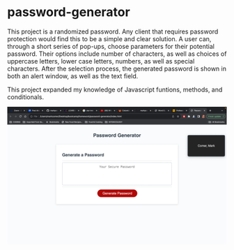 # password-generator

This project is a randomized password. Any client that requires password protection would find this to be a simple and clear solution. A user can, through a short series of pop-ups, choose parameters for their potential password. Their options include number of characters, as well as choices of uppercase letters, lower case letters, numbers, as well as special characters. After the selection process, the generated password is shown in both an alert window, as well as the text field.

This project expanded my knowledge of Javascript funtions, methods, and conditionals.


![Screenshot of this Password Generator. It can also be found in the assets folder.](assets/image.png)

